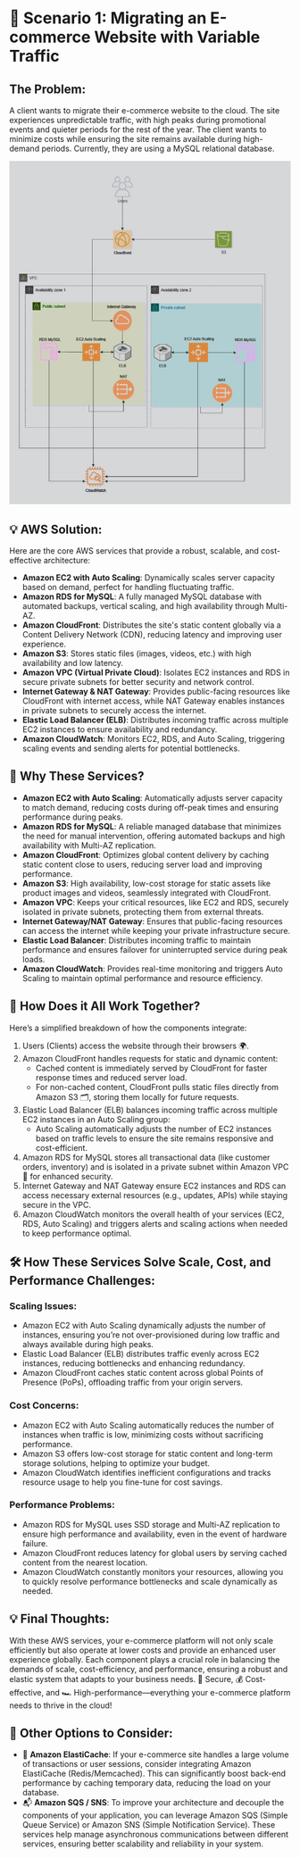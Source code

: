 # 🛒 Scenario 1: Migrating an E-commerce Website with Variable Traffic

## The Problem:
A client wants to migrate their e-commerce website to the cloud. The site experiences unpredictable traffic, with high peaks during promotional events and quieter periods for the rest of the year. The client wants to minimize costs while ensuring the site remains available during high-demand periods. Currently, they are using a MySQL relational database.

![Scenario 1 Diagram](Diagram%20AWS/Scenario%201%20completed.jpg)


## 💡 AWS Solution:
Here are the core AWS services that provide a robust, scalable, and cost-effective architecture:
- **Amazon EC2 with Auto Scaling**: Dynamically scales server capacity based on demand, perfect for handling fluctuating traffic.
- **Amazon RDS for MySQL**: A fully managed MySQL database with automated backups, vertical scaling, and high availability through Multi-AZ.
- **Amazon CloudFront**: Distributes the site's static content globally via a Content Delivery Network (CDN), reducing latency and improving user experience.
- **Amazon S3**: Stores static files (images, videos, etc.) with high availability and low latency.
- **Amazon VPC (Virtual Private Cloud)**: Isolates EC2 instances and RDS in secure private subnets for better security and network control.
- **Internet Gateway & NAT Gateway**: Provides public-facing resources like CloudFront with internet access, while NAT Gateway enables instances in private subnets to securely access the internet.
- **Elastic Load Balancer (ELB)**: Distributes incoming traffic across multiple EC2 instances to ensure availability and redundancy.
- **Amazon CloudWatch**: Monitors EC2, RDS, and Auto Scaling, triggering scaling events and sending alerts for potential bottlenecks.

## 🤔 Why These Services?
- **Amazon EC2 with Auto Scaling**: Automatically adjusts server capacity to match demand, reducing costs during off-peak times and ensuring performance during peaks.
- **Amazon RDS for MySQL**: A reliable managed database that minimizes the need for manual intervention, offering automated backups and high availability with Multi-AZ replication.
- **Amazon CloudFront**: Optimizes global content delivery by caching static content close to users, reducing server load and improving performance.
- **Amazon S3**: High availability, low-cost storage for static assets like product images and videos, seamlessly integrated with CloudFront.
- **Amazon VPC**: Keeps your critical resources, like EC2 and RDS, securely isolated in private subnets, protecting them from external threats.
- **Internet Gateway/NAT Gateway**: Ensures that public-facing resources can access the internet while keeping your private infrastructure secure.
- **Elastic Load Balancer**: Distributes incoming traffic to maintain performance and ensures failover for uninterrupted service during peak loads.
- **Amazon CloudWatch**: Provides real-time monitoring and triggers Auto Scaling to maintain optimal performance and resource efficiency.

## 🔗 How Does it All Work Together?
Here’s a simplified breakdown of how the components integrate:
1. Users (Clients) access the website through their browsers 🌍.
2. Amazon CloudFront handles requests for static and dynamic content:
   - Cached content is immediately served by CloudFront for faster response times and reduced server load.
   - For non-cached content, CloudFront pulls static files directly from Amazon S3 🗂️, storing them locally for future requests.
3. Elastic Load Balancer (ELB) balances incoming traffic across multiple EC2 instances in an Auto Scaling group:
   - Auto Scaling automatically adjusts the number of EC2 instances based on traffic levels to ensure the site remains responsive and cost-efficient.
4. Amazon RDS for MySQL stores all transactional data (like customer orders, inventory) and is isolated in a private subnet within Amazon VPC 🔐 for enhanced security.
5. Internet Gateway and NAT Gateway ensure EC2 instances and RDS can access necessary external resources (e.g., updates, APIs) while staying secure in the VPC.
6. Amazon CloudWatch monitors the overall health of your services (EC2, RDS, Auto Scaling) and triggers alerts and scaling actions when needed to keep performance optimal.

## 🛠️ How These Services Solve Scale, Cost, and Performance Challenges:
### Scaling Issues:
- Amazon EC2 with Auto Scaling dynamically adjusts the number of instances, ensuring you’re not over-provisioned during low traffic and always available during high peaks.
- Elastic Load Balancer (ELB) distributes traffic evenly across EC2 instances, reducing bottlenecks and enhancing redundancy.
- Amazon CloudFront caches static content across global Points of Presence (PoPs), offloading traffic from your origin servers.

### Cost Concerns:
- Amazon EC2 with Auto Scaling automatically reduces the number of instances when traffic is low, minimizing costs without sacrificing performance.
- Amazon S3 offers low-cost storage for static content and long-term storage solutions, helping to optimize your budget.
- Amazon CloudWatch identifies inefficient configurations and tracks resource usage to help you fine-tune for cost savings.

### Performance Problems:
- Amazon RDS for MySQL uses SSD storage and Multi-AZ replication to ensure high performance and availability, even in the event of hardware failure.
- Amazon CloudFront reduces latency for global users by serving cached content from the nearest location.
- Amazon CloudWatch constantly monitors your resources, allowing you to quickly resolve performance bottlenecks and scale dynamically as needed.

## 💡 Final Thoughts:
With these AWS services, your e-commerce platform will not only scale efficiently but also operate at lower costs and provide an enhanced user experience globally. Each component plays a crucial role in balancing the demands of scale, cost-efficiency, and performance, ensuring a robust and elastic system that adapts to your business needs.
🔐 Secure, 💰 Cost-effective, and 🏎️ High-performance—everything your e-commerce platform needs to thrive in the cloud!

## 🎯 Other Options to Consider:
- 🚀 **Amazon ElastiCache**: If your e-commerce site handles a large volume of transactions or user sessions, consider integrating Amazon ElastiCache (Redis/Memcached). This can significantly boost back-end performance by caching temporary data, reducing the load on your database.
- 📬 **Amazon SQS / SNS**: To improve your architecture and decouple the components of your application, you can leverage Amazon SQS (Simple Queue Service) or Amazon SNS (Simple Notification Service). These services help manage asynchronous communications between different services, ensuring better scalability and reliability in your system.

